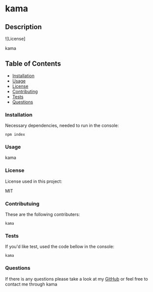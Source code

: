   # kama
  
  ## Description

  ![License]

  kama


  ## Table of Contents
  
  - [Installation](#installation)
  - [Usage](#usage)
  - [License](#license)
  - [Contributing](#contributing)
  - [Tests](#tests)
  - [Questions](#questions)

  ### Installation

  Necessary dependencies, needed to run in the console:

  ```npm index```

  ### Usage 

  kama

  ### License

  License used in this project:

  MIT


  ### Contributuing

  These are the following contributers:

  ```kama```

  ### Tests

  If you'd like test, used the code bellow in the console:

  ```kama```

  ### Questions
 
  If there is any questions please take a look at my [GitHub](https://github.com/kama) or feel free to contact me through kama

